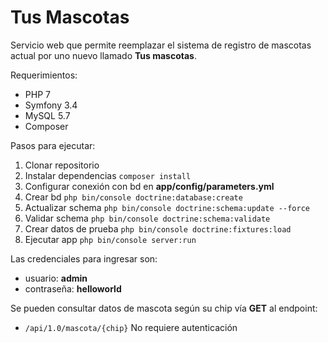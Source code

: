 Tus Mascotas
============

Servicio web que permite reemplazar el sistema de registro de mascotas actual por uno nuevo llamado **Tus mascotas**.

Requerimientos:
- PHP 7
- Symfony 3.4
- MySQL 5.7
- Composer

Pasos para ejecutar:

1. Clonar repositorio
2. Instalar dependencias ``composer install``
3. Configurar conexión con bd en **app/config/parameters.yml**
4. Crear bd ``php bin/console doctrine:database:create``
5. Actualizar schema ``php bin/console doctrine:schema:update --force``
6. Validar schema ``php bin/console doctrine:schema:validate``
7. Crear datos de prueba ``php bin/console doctrine:fixtures:load``
8. Ejecutar app ``php bin/console server:run``

Las credenciales para ingresar son:
- usuario: **admin**
- contraseña: **helloworld**

Se pueden consultar datos de mascota según su chip vía **GET** al endpoint:
- ``/api/1.0/mascota/{chip}``
No requiere autenticación
